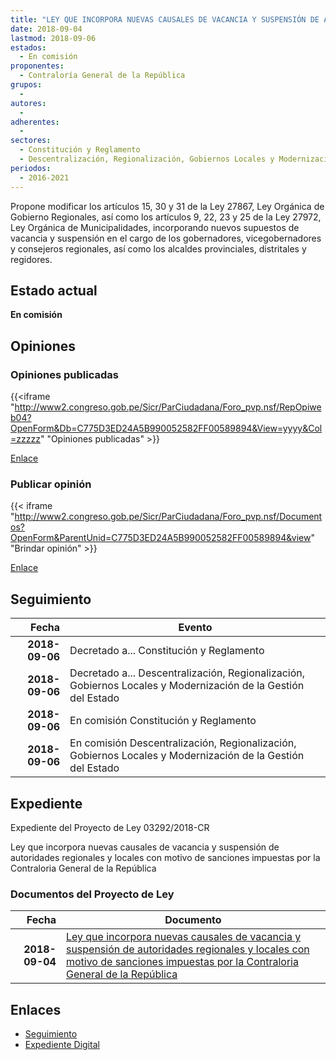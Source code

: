 ```yaml
---
title: "LEY QUE INCORPORA NUEVAS CAUSALES DE VACANCIA Y SUSPENSIÓN DE AUTORIDADES REGIONALES Y LOCALES CON MOTIVO DE SANCIONES IMPUESTAS POR LA CONTRALORÍA GENERAL DE LA REPÚBLICA"
date: 2018-09-04
lastmod: 2018-09-06
estados: 
  - En comisión
proponentes: 
  - Contraloría General de la República
grupos: 
  - 
autores: 
  - 
adherentes: 
  - 
sectores: 
  - Constitución y Reglamento
  - Descentralización, Regionalización, Gobiernos Locales y Modernización de la Gestión del Estado
periodos: 
  - 2016-2021
---
```


Propone modificar los artículos 15, 30 y 31 de la Ley 27867, Ley Orgánica de Gobierno Regionales, así como los artículos 9, 22, 23 y 25 de la Ley 27972, Ley Orgánica de Municipalidades, incorporando nuevos supuestos de vacancia y suspensión en el cargo de los gobernadores, vicegobernadores y consejeros regionales, así como los alcaldes provinciales, distritales y regidores.


## Estado actual

**En comisión**

## Opiniones

### Opiniones publicadas

{{<iframe "http://www2.congreso.gob.pe/Sicr/ParCiudadana/Foro_pvp.nsf/RepOpiweb04?OpenForm&Db=C775D3ED24A5B990052582FF00589894&View=yyyy&Col=zzzzz" "Opiniones publicadas" >}}

[Enlace](http://www2.congreso.gob.pe/Sicr/ParCiudadana/Foro_pvp.nsf/RepOpiweb04?OpenForm&Db=C775D3ED24A5B990052582FF00589894&View=yyyy&Col=zzzzz)
### Publicar opinión

{{< iframe "http://www2.congreso.gob.pe/Sicr/ParCiudadana/Foro_pvp.nsf/Documentos?OpenForm&ParentUnid=C775D3ED24A5B990052582FF00589894&view" "Brindar opinión" >}}

[Enlace](http://www2.congreso.gob.pe/Sicr/ParCiudadana/Foro_pvp.nsf/Documentos?OpenForm&ParentUnid=C775D3ED24A5B990052582FF00589894&view)

## Seguimiento

| Fecha | Evento |
|------:|--------|
| **2018-09-06** | Decretado a... Constitución y Reglamento|
| **2018-09-06** | Decretado a... Descentralización, Regionalización, Gobiernos Locales y Modernización de la Gestión del Estado|
| **2018-09-06** | En comisión Constitución y Reglamento|
| **2018-09-06** | En comisión Descentralización, Regionalización, Gobiernos Locales y Modernización de la Gestión del Estado|


## Expediente

Expediente del Proyecto de Ley 03292/2018-CR

Ley que incorpora nuevas causales de vacancia y suspensión de autoridades regionales y locales con motivo de sanciones impuestas por la Contraloria General de la República


### Documentos del Proyecto de Ley

| Fecha | Documento |
|------:|--------|
| **2018-09-04** | [Ley que incorpora nuevas causales de vacancia y suspensión de autoridades regionales y locales con motivo de sanciones impuestas por la Contraloria General de la República](http://www.leyes.congreso.gob.pe/Documentos/2016_2021/Proyectos_de_Ley_y_de_Resoluciones_Legislativas/PL0329220180904.pdf) |

## Enlaces 

- [Seguimiento](http://www2.congreso.gob.pe/Sicr/TraDocEstProc/CLProLey2016.nsf/f7fff46988ca05b1052578e100829cc7/41653e879caa4016052582fe007b4181?OpenDocument)
- [Expediente Digital](http://www2.congreso.gob.pe/Sicr/TraDocEstProc/CLProLey2016.nsf/f7fff46988ca05b1052578e100829cc7/41653e879caa4016052582fe007b4181?OpenDocument&Click=05257FB7005EB655.eb71d0cf91d8294e05256cdf006b5706/$Body/0.1C6C)
